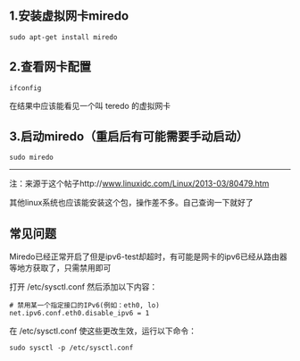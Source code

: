 ## 1.安装虚拟网卡miredo
`sudo apt-get install miredo`

## 2.查看网卡配置
`ifconfig` 

在结果中应该能看见一个叫 teredo 的虚拟网卡

## 3.启动miredo（重启后有可能需要手动启动）
`sudo miredo`

***
注：来源于这个帖子http://www.linuxidc.com/Linux/2013-03/80479.htm

其他linux系统也应该能安装这个包，操作差不多。自己查询一下就好了

## 常见问题
Miredo已经正常开启了但是ipv6-test却超时，有可能是网卡的ipv6已经从路由器等地方获取了，只需禁用即可

打开 /etc/sysctl.conf 然后添加以下内容：
```
# 禁用某一个指定接口的IPv6(例如：eth0, lo)
net.ipv6.conf.eth0.disable_ipv6 = 1
```

在 /etc/sysctl.conf 使这些更改生效，运行以下命令：
```
sudo sysctl -p /etc/sysctl.conf
```